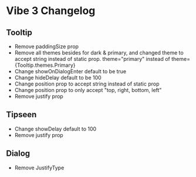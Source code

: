 # Vibe 3 Changelog

## Tooltip
- Remove paddingSize prop
- Remove all themes besides for dark & primary, and changed theme to accept string instead of static prop. theme="primary" instead of theme={Tooltip.themes.Primary} 
- Change showOnDialogEnter default to be true
- Change hideDelay default to be 100
- Change position prop to accept string instead of static prop
- Change position prop to only accept "top, right, bottom, left"
- Remove justify prop

## Tipseen
- Change showDelay default to 100
- Remove justify prop

## Dialog
- Remove JustifyType 



